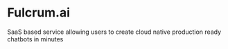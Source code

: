 # Fulcrum.ai
SaaS based service allowing users to create cloud native production ready chatbots in minutes
